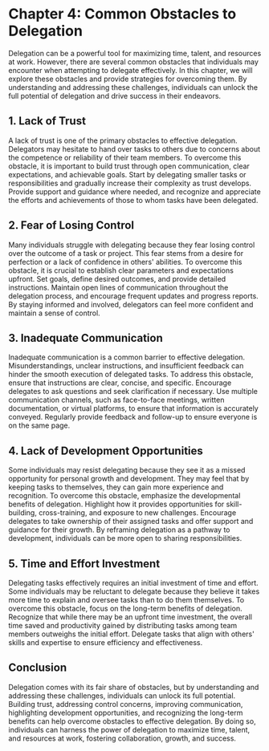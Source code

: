 Chapter 4: Common Obstacles to Delegation
=========================================

Delegation can be a powerful tool for maximizing time, talent, and resources at work. However, there are several common obstacles that individuals may encounter when attempting to delegate effectively. In this chapter, we will explore these obstacles and provide strategies for overcoming them. By understanding and addressing these challenges, individuals can unlock the full potential of delegation and drive success in their endeavors.

**1. Lack of Trust**
--------------------

A lack of trust is one of the primary obstacles to effective delegation. Delegators may hesitate to hand over tasks to others due to concerns about the competence or reliability of their team members. To overcome this obstacle, it is important to build trust through open communication, clear expectations, and achievable goals. Start by delegating smaller tasks or responsibilities and gradually increase their complexity as trust develops. Provide support and guidance where needed, and recognize and appreciate the efforts and achievements of those to whom tasks have been delegated.

**2. Fear of Losing Control**
-----------------------------

Many individuals struggle with delegating because they fear losing control over the outcome of a task or project. This fear stems from a desire for perfection or a lack of confidence in others' abilities. To overcome this obstacle, it is crucial to establish clear parameters and expectations upfront. Set goals, define desired outcomes, and provide detailed instructions. Maintain open lines of communication throughout the delegation process, and encourage frequent updates and progress reports. By staying informed and involved, delegators can feel more confident and maintain a sense of control.

**3. Inadequate Communication**
-------------------------------

Inadequate communication is a common barrier to effective delegation. Misunderstandings, unclear instructions, and insufficient feedback can hinder the smooth execution of delegated tasks. To address this obstacle, ensure that instructions are clear, concise, and specific. Encourage delegates to ask questions and seek clarification if necessary. Use multiple communication channels, such as face-to-face meetings, written documentation, or virtual platforms, to ensure that information is accurately conveyed. Regularly provide feedback and follow-up to ensure everyone is on the same page.

**4. Lack of Development Opportunities**
----------------------------------------

Some individuals may resist delegating because they see it as a missed opportunity for personal growth and development. They may feel that by keeping tasks to themselves, they can gain more experience and recognition. To overcome this obstacle, emphasize the developmental benefits of delegation. Highlight how it provides opportunities for skill-building, cross-training, and exposure to new challenges. Encourage delegates to take ownership of their assigned tasks and offer support and guidance for their growth. By reframing delegation as a pathway to development, individuals can be more open to sharing responsibilities.

**5. Time and Effort Investment**
---------------------------------

Delegating tasks effectively requires an initial investment of time and effort. Some individuals may be reluctant to delegate because they believe it takes more time to explain and oversee tasks than to do them themselves. To overcome this obstacle, focus on the long-term benefits of delegation. Recognize that while there may be an upfront time investment, the overall time saved and productivity gained by distributing tasks among team members outweighs the initial effort. Delegate tasks that align with others' skills and expertise to ensure efficiency and effectiveness.

**Conclusion**
--------------

Delegation comes with its fair share of obstacles, but by understanding and addressing these challenges, individuals can unlock its full potential. Building trust, addressing control concerns, improving communication, highlighting development opportunities, and recognizing the long-term benefits can help overcome obstacles to effective delegation. By doing so, individuals can harness the power of delegation to maximize time, talent, and resources at work, fostering collaboration, growth, and success.
